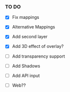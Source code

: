 ### TO DO

- [x] Fix mappings
- [x] Alternative Mappings
- [x] Add second layer
- [x] Add 3D effect of overlay?
- [ ] Add transparency support
- [ ] Add Shadows
- [ ] Add API input
- [ ] Web??
 
